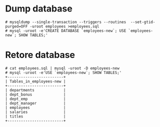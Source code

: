 # Dump database

    # mysqldump --single-transaction --triggers --routines  --set-gtid-purged=OFF -uroot employees >employees.sql
    # mysql -uroot -e'CREATE DATABASE `employees-new`; USE `employees-new`; SHOW TABLES;'

# Retore database 

    # cat employees.sql | mysql -uroot -D employees-new
    # mysql -uroot -e'USE `employees-new`; SHOW TABLES;'
    +-------------------------+
    | Tables_in_employees-new |
    +-------------------------+
    | departments             |
    | dept_bonus              |
    | dept_emp                |
    | dept_manager            |
    | employees               |
    | salaries                |
    | titles                  |
    +-------------------------+
